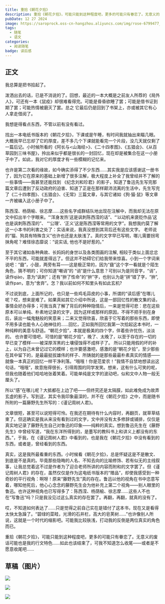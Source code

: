 ```yaml
---
title: 重拾《朝花夕拾》
description: 重拾《朝花夕拾》，可能只能到这种程度吧，更多的可能只有眷恋了。无意义的废话可能也是我的行文特色……如此也该结束了，可我不知道怎么收尾——或者是不愿意收尾吧……
pubDate: 12 27 2024
image: https://saroprock.oss-cn-hangzhou.aliyuncs.com/img/rose-6799477_1280.jpg
tags:
  - 随笔
  - 语文
categories:
  - 阅读随笔
badge: 读后感
---
```

## 正文

我总算是把书拾起了。

泼洒出去的话，已是不消说的了。回想，最近的一本大概是之前友人所荐的《局外人》，可还有一本《鼠疫》却很难看得完。可能是昏昏欲睡了罢；可能是借书证到期了罢；可能热情被磨灭了罢。总之 它最后仍是回到了书架上，亦或被其它有心人拿走借阅了。

我想是得看点东西，不管以前有没有看过。

找出一本电纸书版本的《朝花夕拾》，下课或是午睡，有时间我就抽出来瞄几眼。大概我早已忘却了它的厚度，差不多几个下课就能看完一个片段，没几天就仅剩了一篇后记。小时候所看的《阿长与<山海经>》、《二十四孝图》、《五猖会》、《从百草园到三味书屋》，拎出来似乎都是很长的一封回忆，现在却是被集合在这一小册子中了。如此，我对它的厚度才有一些模糊的记忆来。

也许是第二次看的缘故，如今确实添得了不少东西……其实我是应该感谢这一册书了，因为它在原来的基础上新增了很多注解，极大程度上补全了我曾经并不了解的一些事情——我甚至还能找到 《纪念刘和珍君》的影子，知道了鲁迅先生写完那篇文章后遭到了反动政府的迫害、知道了正是在那样颠沛流离的生活中，先生写完了《二十四孝图》、《五猖会》、《无常》三篇文章，与其它诸如《狗·猫·鼠》等文章一齐被编入这小册子中了。

陈西滢、杨荫榆、徐志摩……这些名字成群结队地出现在注解中，而我却无法在原文中扣出半个字眼来。“‘浑身发热’这是讽刺陈西滢的话”、“‘以动机来褒贬作品’这也是讽刺陈西滢的”、 “‘公理’、‘正义’这是陈西滢等常用的文字”。我想我约莫了解这一小本书的利害之处了：实话来说，我真没想到其背后还有这些文字。 老师说的“猫、狗具有特殊含义”也许也还是太肤浅了。真的文字早已写明，哪儿需要拐弯抹角呢？难怪徐态靡说：“说实话, 他也不是好惹的。”

至于其它诸如各种典故、长妈妈的身世以及各类图画的注解, 相较于类似上面忿忿不平的东西，可能就差得远了。但这并不妨碍它们给我带来惊喜。小到一个字词来说吧：“鼗”，小鼓，两旁有耳——这是极正常的，因为“鼗”这个字一看就是个陌生角色，猜不明的；可你知道“嘲诮”的 “诮”是什么意思？可别以为是同音字，“诮”，读作qiào，意为“讽刺”；还有“拚了性命”的“拚”字，也别认为是“拼“错了字，“拚”, 读作pan，意为“舍弃”。怎？我以前如何不知里头有如此玄机?

不过说到底，上面所记的，也只是一些鸡毛蒜皮的小事，所谓的“读后感”在哪儿呢？哎，想来是难了。如果真如其它介绍中所说，这是一部回忆性的散文集的话，事情会好办得多；可我当真了解了背后的种种隐情后，一来是觉得可悲：悲在这些原本可以单纯、朴素地记录的文字，因为这样或那样的原因，不得不把手别在身后，装出一幅鬼魅般的笑意来；二来又觉得欣喜，欣喜于它写着的那些东西，即使不用多读也能令人心驰神往的……回忆，正如我所回忆我第一次拾起这本书时，一种纯粹的美意与舒适。“朝花夕拾”，本就是极美的四个字，伴着些许忧伤，淡淡的。 也许要可惜吧，可惜的是“朝花夕拾”，晚了、太晚了，以至于存在的一切的早已变了模样——被深厚浑黑的土壤侵蚀得不成样子了。 所以只能用假的坏的补上，以为自己未曾记过它的模样；也许要感激吧，感激的是“朝花夕拾”，至少那些在其中留下的，是最最挺拔雄伟的样子、所铸就的是那些最最朴素真实的情感——就像一本真正的回忆一样干净利落。“哦哦！你是范爱农！”我情不自禁地想读出这句话，“哦哦”，故意拖得很长，引得周围的同学发笑。想来，这有什么可笑的呢，但我也随着他们哈哈地张着笑着。可能单纯是文字的波动吧，似和文中人物一般无厘头了。

所以“感”在哪儿呢？大抵都在上边了吧——但终究还是太隔膜，如此难免成为故弄玄虚的影子。写到这，其实令我印象最深的，并不在《朝花夕拾》之中，而是随书所附的一篇藤野先生所写的：《谨记周树人君》。

文章很短，甚至可以说短得可怜。在我还在期待有什么内容时，再翻页，就草草结束了。但这确实是我从来没有看到过的文字，文中并没有太多修辞或铺排，仅仅是真实地记录了藤野先生自己对鲁迅的印象——纯粹的真实。想到鲁迅先生在《藤野先生》中曾经写道，“我在东洋所得到的，是墨写的教科书上和讲义上都没有的东西。”，于我，在《谨记周树人君》中看到的，也是我在《朝花夕拾》中没有看到的东西，或者是，曾经看到的东西。

真实，这是我所最看重的东西。小时候看《朝花夕拾》，总是怀疑这是不是散文、到底是不是真的。毕竟那些隐晦的人名、不知去向的比喻修饰、若有似无的主线叙事，让我总觉着这不过是作者为了迎合老师所讲的内容而附和的文字罢了。但《谨记周树人君》的存在，虽然仅仅是作为这电纸书版本的“赠品”，却使我感受到一种奇妙的平行视角：啊呀！原来“藤野先生”真的存在。鲁迅以他的视角在书中恣意写着，哪知他死后，他心心念念的藤野先生会为他补充上第二个视角——别人眼里的鲁迅。也许这种视角也已写得多了：陈西滢、杨荫榆、徐志摩……这些人不也在“写鲁迅”吗？只是我没见过这么真实的存在罢了。再翻，再翻，就真的没有了。

哎，不知道如何表达了……只是觉得之前自己实在是错付了这本书，现在又是看得太快太急躁了。“碧绿的菜畦，光滑的石井栏，高大的皂荚树……”也许像别人所说，这就是一个时代的缩影吧。可能我比较肤浅，打动我的反倒是两位真实的角色而已。

重拾《朝花夕拾》，可能只能到这种程度吧，更多的可能只有眷恋了。无意义的废话可能也是我的行文特色……如此也该结束了，可我不知道怎么收尾——或者是不愿意收尾吧……

## 草稿（图片）

![](https://saroprock.oss-cn-hangzhou.aliyuncs.com/img/IMG_20241227_230818.jpg)

![](https://saroprock.oss-cn-hangzhou.aliyuncs.com/img/IMG_20241227_230823.jpg)

![](https://saroprock.oss-cn-hangzhou.aliyuncs.com/img/IMG_20241227_230828.jpg)